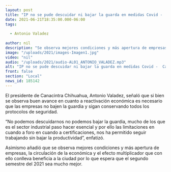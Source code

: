 ```yaml
---
layout: post
title: "IP no se pude descuidar ni bajar la guarda en medidas Covid -  Canacintra "
date: 2021-06-21T18:35:00.000-06:00
tags:
  
  - Antonio Valadez
  
author: nil
description: "Se observa mejores condiciones y más apertura de empresas"
image: "/uploads/2021/images-Imagen1.jpg"
video: "nil"
audio: "/uploads/2021/audio-AL01_ANTONIO_VALADEZ.mp3"
alt: "IP no se pude descuidar ni bajar la guarda en medidas Covid -  Canacintra "
front: false
section: "Local"
news_id: 185142
---
```


El presidente de Canacintra Chihuahua, Antonio Valadez, señaló que si bien se observa buen avance en cuanto a reactivación económica es necesario que las empresas no bajen la guardia y sigan conservando todos los protocolos de seguridad.

“No podemos descuidarnos no podemos bajar la guardia, mucho de los que es el sector industrial paso hacer esencial y por ello las limitaciones en cuando a foro en cuando a certificaciones, nos ha permitido seguir trabajando sin bajar la productividad”, enfatizó.

Asimismo añadió que se observa mejores condiciones y más apertura de empresas, la circulación de la económica y el efecto multiplicador que con ello conlleva beneficia a la ciudad por lo que espera que el segundo semestre del 2021 sea mucho mejor.
